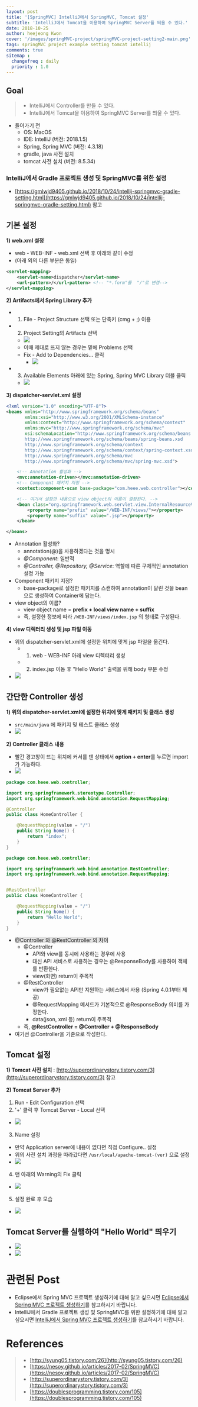 ```yaml
---
layout: post
title: '[SpringMVC] IntelliJ에서 SpringMVC, Tomcat 설정'
subtitle: 'IntelliJ에서 Tomcat을 이용하여 SpringMVC Server를 띄울 수 있다.'
date: 2018-10-25
author: heejeong Kwon
cover: '/images/springMVC-project/springMVC-project-setting2-main.png'
tags: springMVC project example setting tomcat intellij
comments: true
sitemap :
  changefreq : daily
  priority : 1.0
---
```



## Goal
> - IntelliJ에서 Controller를 만들 수 있다.
> - IntelliJ에서 Tomcat을 이용하여 SpringMVC Server를 띄울 수 있다.

* 들어가기 전
  * OS: MacOS
  * IDE: IntelliJ (버전: 2018.1.5)
  * Spring, Spring MVC (버전: 4.3.18)
  * gradle, java 사전 설치 
  * tomcat 사전 설치 (버전: 8.5.34)

### IntelliJ에서 Gradle 프로젝트 생성 및 SpringMVC를 위한 설정
* [https://gmlwjd9405.github.io/2018/10/24/intellij-springmvc-gradle-setting.html](https://gmlwjd9405.github.io/2018/10/24/intellij-springmvc-gradle-setting.html)  참고

## 기본 설정
**1) web.xml 설정**
  * web - WEB-INF - web.xml 선택 후 아래와 같이 수정 
  * (아래 외의 다른 부분은 동일)

```xml   
<servlet-mapping>
    <servlet-name>dispatcher</servlet-name>
    <url-pattern>/</url-pattern> <!-- "*.form"를  "/"로 변경-->
</servlet-mapping>
```
**2) Artifacts에서 Spring Library 추가**
* 1) File - Project Structure 선택 또는 단축키 (cmg + ;) 이용 
* 2) Project Setting의 Artifacts 선택 
  * ![](/images/springMVC-project/setting2/setting2-1.png)
  * 이때 제대로 뜨지 않는 경우는 밑에 Problems 선택
  * Fix - Add to Dependencies... 클릭
    * ![](/images/springMVC-project/setting2/setting2-2.png)
* 3) Available Elements 아래에 있는 Spring, Spring MVC Library 더블 클릭
  * ![](/images/springMVC-project/setting2/setting2-3.png)

**3) dispatcher-servlet.xml 설정**
```xml   
<?xml version="1.0" encoding="UTF-8"?>
<beans xmlns="http://www.springframework.org/schema/beans"
       xmlns:xsi="http://www.w3.org/2001/XMLSchema-instance"
       xmlns:context="http://www.springframework.org/schema/context"
       xmlns:mvc="http://www.springframework.org/schema/mvc"
       xsi:schemaLocation="http://www.springframework.org/schema/beans
       http://www.springframework.org/schema/beans/spring-beans.xsd
       http://www.springframework.org/schema/context
       http://www.springframework.org/schema/context/spring-context.xsd
       http://www.springframework.org/schema/mvc
       http://www.springframework.org/schema/mvc/spring-mvc.xsd">

    <!-- Annotation 활성화 -->
    <mvc:annotation-driven></mvc:annotation-driven>
    <!-- Component 패키지 지정 -->
    <context:component-scan base-package="com.heee.web.controller"></context:component-scan>

    <!-- 여기서 설정한 내용으로 view object의 이름이 결정된다. -->
    <bean class="org.springframework.web.servlet.view.InternalResourceViewResolver">
        <property name="prefix" value="/WEB-INF/views/"></property>
        <property name="suffix" value=".jsp"></property>
    </bean>

</beans>
```
* Annotation 활성화?
  * annotation(@)을 사용하겠다는 것을 명시
  * *@Component*: 일반적
  * *@Controller, @Repository, @Service*: 역할에 따른 구체적인 annotation 설정 가능
* Component 패키지 지정?
  * base-package로 설정한 패키지를 스캔하여 annotation이 달린 것을 bean으로 생성하여 Container에 담는다.
* view object의 이름?
  * view object name = **prefix + local view name + suffix**
  * 즉, 설정한 정보에 따라 `/WEB-INF/views/index.jsp` 의 형태로 구성된다.

**4) view 디렉터리 생성 및 jsp 파일 이동**
* 위의 dispatcher-servlet.xml에 설정한 위치에 맞게 jsp 파일을 옮긴다.
  * 1) web - WEB-INF 아래 view 디렉터리 생성
  * 2) index.jsp 이동 후 "Hello World" 출력을 위해 body 부분 수정
* ![](/images/springMVC-project/setting2/setting2-4.png)

## 간단한 Controller 생성
**1) 위의 dispatcher-servlet.xml에 설정한 위치에 맞게 패키지 및 클래스 생성**
* `src/main/java` 에 패키지 및 테스트 클래스 생성
* ![](/images/springMVC-project/setting2/setting2-5.png)

**2) Controller 클래스 내용**
* 빨간 경고창이 뜨는 위치에 커서를 댄 상태에서 **option + enter**를 누르면 import가 가능하다.
* ![](/images/springMVC-project/setting2/setting2-6.png)

```java
package com.heee.web.controller;

import org.springframework.stereotype.Controller;
import org.springframework.web.bind.annotation.RequestMapping;

@Controller
public class HomeController {

    @RequestMapping(value = "/")
    public String home() {
        return "index";
    }
}
```
```java
package com.heee.web.controller;

import org.springframework.web.bind.annotation.RestController;
import org.springframework.web.bind.annotation.RequestMapping;


@RestController
public class HomeController {

    @RequestMapping(value = "/")
    public String home() {
        return "Hello World";
    }
}
```
* <span style="background-color: #e1e1e1">@Controller 와 @RestController 의 차이</span>
  * @Controller
    * API와 view를 동시에 사용하는 경우에 사용
    * 대신 API 서비스로 사용하는 경우는 @ResponseBody를 사용하여 객체를 반환한다.
    * view(화면) return이 주목적 
  * @RestController
    * view가 필요없는 API만 지원하는 서비스에서 사용 (Spring 4.0.1부터 제공)
    * @RequestMapping 메서드가 기본적으로 @ResponseBody 의미를 가정한다.
    * data(json, xml 등) return이 주목적 
  *  즉, **@RestController = @Controller + @ResponseBody**
* 여기선 @Controller을 기준으로 작성한다.

## Tomcat 설정
**1) Tomcat 사전 설치** : [http://superordinarystory.tistory.com/3](http://superordinarystory.tistory.com/3) 참고 

**2) Tomcat Server 추가**
1. Run - Edit Configuration 선택 
2. '+' 클릭 후 Tomcat Server - Local 선택 
  * ![](/images/springMVC-project/setting2/setting2-7.png)
3. Name 설정
  * 만약 Application server에 내용이 없다면 직접 Configure.. 설정 
  * 위의 사전 설치 과정을 따라갔다면 `/usr/local/apache-tomcat-(ver)` 으로 설정
  * ![](/images/springMVC-project/setting2/setting2-8.png)
4. 맨 아래의 Warning의 Fix 클릭
  * ![](/images/springMVC-project/setting2/setting2-9.png)
5. 설정 완료 후 모습
  * ![](/images/springMVC-project/setting2/setting2-10.png)

## Tomcat Server를 실행하여 "Hello World" 띄우기 
* ![](/images/springMVC-project/setting2/setting2-11.png)
* ![](/images/springMVC-project/setting2/setting2-12.png)

# 관련된 Post
* Eclipse에서 Spring MVC 프로젝트 생성하기에 대해 알고 싶으시면 [Eclipse에서 Spring MVC 프로젝트 생성하기](https://gmlwjd9405.github.io/2018/05/07/spring-project-eclipse-setting.html)를 참고하시기 바랍니다.
* IntelliJ에서 Gradle 프로젝트 생성 및 SpringMVC를 위한 설정하기에 대해 알고 싶으시면 [IntelliJ에서 Spring MVC 프로젝트 생성하기](https://gmlwjd9405.github.io/2018/10/24/intellij-springmvc-gradle-setting.html)를 참고하시기 바랍니다.



# References
> - [http://syung05.tistory.com/26](http://syung05.tistory.com/26)
> - [https://nesoy.github.io/articles/2017-02/SpringMVC](https://nesoy.github.io/articles/2017-02/SpringMVC)
> - [http://superordinarystory.tistory.com/3](http://superordinarystory.tistory.com/3)
> - [https://doublesprogramming.tistory.com/105](https://doublesprogramming.tistory.com/105)